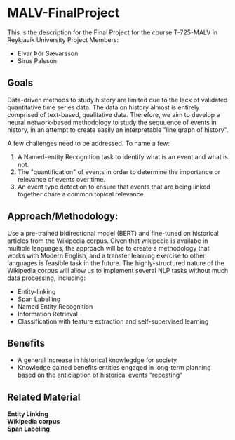 # MALV-FinalProject
This is the description for the Final Project for the course T-725-MALV in Reykjavík University
Project Members:
- Elvar Þór Sævarsson
- Sirus Palsson

## Goals
Data-driven methods to study history are limited due to the lack of validated quantitative time series data. The data on history almost is entirely comprised of text-based, qualitative data. Therefore, we aim to develop a neural network-based methodology to study the sequuence of events in history, in an attempt to create easily an interpretable "line graph of history".

A few challenges need to be addressed. To name a few:
1. A Named-entity Recognition task to identify what is an event and what is not. 
2. The "quantification" of events in order to determine the importance or relevance of events over time.
3. An event type detection to ensure that events that are being linked together chare a common topical relevance.

## Approach/Methodology:
Use a pre-trained bidirectional model (BERT) and fine-tuned on historical articles from the Wikipedia corpus. Given that wikipedia is availabe in multiple languages, the approach will be to create a methodology that works with Modern English, and a transfer learning exercise to other languages is feasible task in the future. The highly-structured nature of the Wikipedia corpus will allow us to implement several NLP tasks without much data processing, including:
- Entity-linking
- Span Labelling
- Named Entity Recognition
- Information Retrieval
- Classification with feature extraction and self-supervised learning

## Benefits
- A general increase in historical knowlegdge for society
- Knowledge gained benefits entities engaged in long-term planning based on the anticiaption of historical events "repeating"





## Related Material
**Entity Linking**<br>
**Wikipedia corpus**<br>
**Span Labeling** <br>
